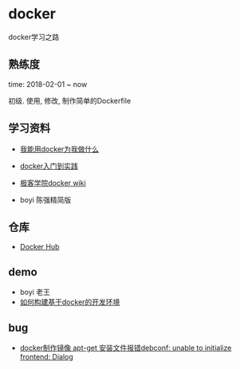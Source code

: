 # docker
docker学习之路   

## 熟练度

time: 2018-02-01 ~ now

初级. 使用, 修改, 制作简单的Dockerfile

## 学习资料

* [我能用docker为我做什么](https://github.com/UC10D/docker/wiki/docker_lv)

* [docker入门到实践](https://yeasy.gitbooks.io/docker_practice/content/introduction/)

* [极客学院docker wiki](http://wiki.jikexueyuan.com/list/docker/)

* boyi 陈强精简版

## 仓库

* [Docker Hub](https://hub.docker.com/)

## demo

* boyi 老王
* [如何构建基于docker的开发环境](https://www.jianshu.com/p/29c422ae7c58)

## bug

* [docker制作镜像 apt-get 安装文件报错debconf: unable to initialize frontend: Dialog](http://blog.csdn.net/a19891024/article/details/78250967)

